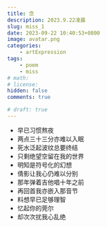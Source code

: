 ```yaml
---
title: 念
description: 2023.9.22凌晨
slug: miss_1
date: 2023-09-22 10:40:53+0800
image: avatar.png
categories:
    - artExpression
tags:
    - poem
    - miss
# math: 
# license: 
hidden: false
comments: true

# draft: true
---
```


- 早已习惯熬夜
- 两点三十三分亦难以入眠
- 死水泛起波纹总要终结
- 只剩绝望空留在我的世界
- 明知是符号化的幻想
- 倩影让我心仍难以分别
- 那年弹着吉他唱十年之前
- 再回首我亦嵌入那音节
- 料想早已足够理智
- 忆起你的莞尔
- 却次次扰我心乱绝
